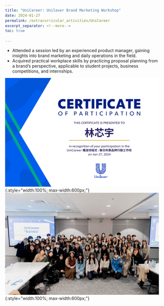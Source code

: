 ```yaml
---
title: "UniCareer: Unilever Brand Marketing Workshop"
date: 2024-01-27
permalink: /extracurricular_activities/UniCareer
excerpt_separator: <!--more-->
toc: true

---
```


* Attended a session led by an experienced product manager, gaining insights into brand marketing and daily operations in the field.
* Acquired practical workplace skills by practicing proposal planning from a brand’s perspective, applicable to student projects, business competitions, and internships.



<!--more-->
![Certificate](/images/page-0002.jpg){:style="width:100%; max-width:600px;"}
![Picture](/images/0127.jpg){:style="width:100%; max-width:600px;"}
<!-- [More information here]() -->





